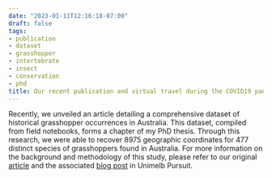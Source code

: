 ```yaml
---
date: "2023-01-11T12:16:18-07:00"
draft: false
tags:
- publication
- dataset
- grasshopper
- intertebrate
- insect
- conservation
- phd
title: Our recent publication and virtual travel during the COVID19 pandemic
---
```


Recently, we unveiled an article detailing a comprehensive dataset of historical grasshopper occurrences in Australia. This dataset, compiled from field notebooks, forms a chapter of my PhD thesis. Through this research, we were able to recover 8975 geographic coordinates for 477 distinct species of grasshoppers found in Australia. For more information on the background and methodology of this study, please refer to our original [article](https://onlinelibrary.wiley.com/doi/10.1111/aen.12628) and the associated [blog post](https://pursuit.unimelb.edu.au/articles/lockdown-field-trip-reveals-whereabouts-of-australian-grasshoppers) in Unimelb Pursuit.
